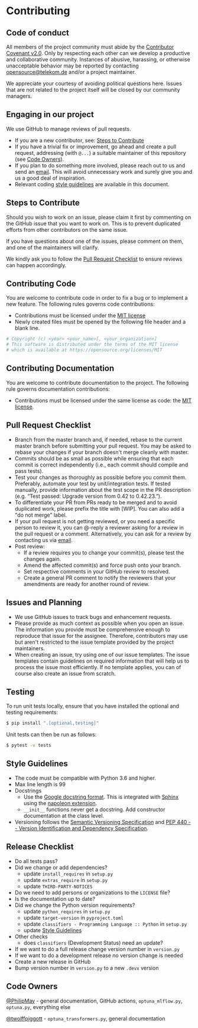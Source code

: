 # Contributing

## Code of conduct

All members of the project community must abide by the [Contributor Covenant v2.0](CODE_OF_CONDUCT.md).
Only by respecting each other can we develop a productive and collaborative community.
Instances of abusive, harassing, or otherwise unacceptable behavior may be reported by contacting
[opensource@telekom.de](mailto:opensource@telekom.de) and/or a project maintainer.

We appreciate your courtesy of avoiding political questions here. Issues that are not related to
the project itself will be closed by our community managers.

## Engaging in our project

We use GitHub to manage reviews of pull requests.

- If you are a new contributor, see: [Steps to Contribute](#steps-to-contribute)
- If you have a trivial fix or improvement, go ahead and create a pull request,
  addressing (with `@...`) a suitable maintainer of this repository (see [Code Owners](#code-owners)).
- If you plan to do something more involved, please reach out to us and send an [email](mailto:opensource@telekom.de).
  This will avoid unnecessary work and surely give you and us a good deal of inspiration.
- Relevant coding [style guidelines](#style-guidelines) are available in this document.

## Steps to Contribute

Should you wish to work on an issue, please claim it first by commenting
on the GitHub issue that you want to work on. This is to prevent duplicated
efforts from other contributors on the same issue.

If you have questions about one of the issues, please comment on them,
and one of the maintainers will clarify.

We kindly ask you to follow the [Pull Request Checklist](#Pull-Request-Checklist)
to ensure reviews can happen accordingly.

## Contributing Code

You are welcome to contribute code in order to fix a bug or to implement a new feature.
The following rules governs code contributions:

- Contributions must be licensed under the [MIT license](LICENSE)
- Newly created files must be opened by the following file header and a
  blank line.

```python
# Copyright (c) <year> <your_name>[, <your_organization>]
# This software is distributed under the terms of the MIT license
# which is available at https://opensource.org/licenses/MIT

```

## Contributing Documentation

You are welcome to contribute documentation to the project.
The following rule governs documentation contributions:

- Contributions must be licensed under the same license as code: the [MIT license](LICENSE).

## Pull Request Checklist

- Branch from the master branch and, if needed, rebase to the current master branch
  before submitting your pull request. You may be asked to rebase your changes if your
  branch doesn't merge cleanly with master.
- Commits should be as small as possible while ensuring that each commit is correct
  independently (i.e., each commit should compile and pass tests).
- Test your changes as thoroughly as possible before you commit them. Preferably,
  automate your test by unit/integration tests. If tested manually, provide information
  about the test scope in the PR description (e.g. “Test passed: Upgrade version from
  0.42 to 0.42.23.”).
- To differentiate your PR from PRs ready to be merged and to avoid duplicated work,
  please prefix the title with \[WIP\]. You can also add a "do not merge" label.
- If your pull request is not getting reviewed, or you need a specific person to review it,
  you can @-reply a reviewer asking for a review in the pull request or a comment. Alternatively,
  you can ask for a review by contacting us via [email](mailto:opensource@telekom.de).
- Post review:
  - If a review requires you to change your commit(s), please test the changes again.
  - Amend the affected commit(s) and force push onto your branch.
  - Set respective comments in your GitHub review to resolved.
  - Create a general PR comment to notify the reviewers that your amendments are ready for
    another round of review.

## Issues and Planning

- We use GitHub issues to track bugs and enhancement requests.
- Please provide as much context as possible when you open an issue.
  The information you provide must be comprehensive enough to reproduce
  that issue for the assignee. Therefore, contributors may use but aren't
  restricted to the issue template provided by the project maintainers.
- When creating an issue, try using one of our issue templates. The issue
  templates contain guidelines on required information that will help us to
  process the issue most efficiently. If no template applies, you can of course
  also create an issue from scratch.

## Testing

To run unit tests locally, ensure that you have installed the optional and testing requirements:

```bash
$ pip install ".[optional,testing]"
```

Unit tests can then be run as follows:

```bash
$ pytest -v tests
```

## Style Guidelines

- The code must be compatible with Python 3.6 and higher.
- Max line length is 99
- Docstrings
  - Use the [Google docstring format](https://github.com/google/styleguide/blob/gh-pages/pyguide.md#38-comments-and-docstrings).
    This is integrated with [Sphinx](https://www.sphinx-doc.org/) using the
    [napoleon extension](https://sphinxcontrib-napoleon.readthedocs.io/).
  - `__init__` functions never get a docstring. Add constructor documentation at the class level.
- Versioning follows the [Semantic Versioning Specification](https://semver.org/) and
  [PEP 440 -- Version Identification and Dependency Specification](https://www.python.org/dev/peps/pep-0440/).

## Release Checklist

- Do all tests pass?
- Did we change or add dependencies?
  - update `install_requires` in `setup.py`
  - update `extras_require` in `setup.py`
  - update `THIRD-PARTY-NOTICES`
- Do we need to add persons or organizations to the `LICENSE` file?
- Is the documentation up to date?
- Did we change the Python version requirements?
  - update `python_requires` in `setup.py`
  - update `target-version` in `pyproject.toml`
  - update `classifiers - Programming Language :: Python` in `setup.py`
  - update [Style Guidelines](#style-guidelines)
- Other checks
  - does `classifiers` (Development Status) need an update?
- If we want to do a full release change version number in `version.py`
- If we want to do a development release no version change is needed
- Create a new release in GitHub
- Bump version number in `version.py` to a new `.devx` version

## Code Owners

[@PhilipMay](https://github.com/PhilipMay) - general documentation, GitHub actions,
`optuna_mlflow.py`, `optuna.py`, everything else

[@twolffpiggott](https://github.com/twolffpiggott) - `optuna_transformers.py`, general documentation
